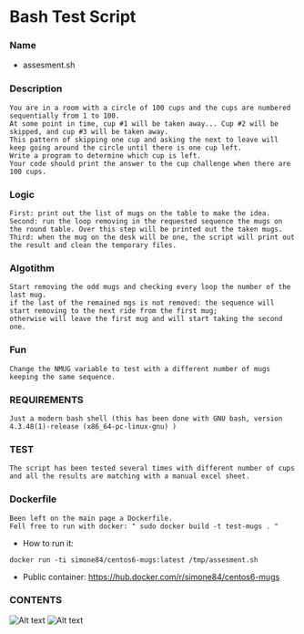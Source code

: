 # Bash Test Script #

### Name ###
* assesment.sh
### Description ###
```
You are in a room with a circle of 100 cups and the cups are numbered sequentially from 1 to 100.
At some point in time, cup #1 will be taken away... Cup #2 will be skipped, and cup #3 will be taken away.
This pattern of skipping one cup and asking the next to leave will keep going around the circle until there is one cup left.
Write a program to determine which cup is left.
Your code should print the answer to the cup challenge when there are 100 cups.
```
### Logic ###
```
First: print out the list of mugs on the table to make the idea.
Second: run the loop removing in the requested sequence the mugs on the round table. Over this step will be printed out the taken mugs. 
Third: when the mug on the desk will be one, the script will print out the result and clean the temporary files.
```
### Algotithm ###
```
Start removing the odd mugs and checking every loop the number of the last mug.
if the last of the remained mgs is not removed: the sequence will start removing to the next ride from the first mug;
otherwise will leave the first mug and will start taking the second one.
```
### Fun ###
```
Change the NMUG variable to test with a different number of mugs keeping the same sequence.
```
### REQUIREMENTS ###
```
Just a modern bash shell (this has been done with GNU bash, version 4.3.48(1)-release (x86_64-pc-linux-gnu) )
```
### TEST ###
```
The script has been tested several times with different number of cups and all the results are matching with a manual excel sheet.
```
### Dockerfile ###
```
Been left on the main page a Dockerfile.
Fell free to run with docker: " sudo docker build -t test-mugs . "
```
* How to run it:
```
docker run -ti simone84/centos6-mugs:latest /tmp/assesment.sh
```

* Public container: https://hub.docker.com/r/simone84/centos6-mugs

### CONTENTS ###
![Alt text](https://encrypted-tbn0.gstatic.com/images?q=tbn:ANd9GcQSsOituInsyvW6rLjheMdDVAYHmga4FAdYGnIepNCXkk2Ti_eWbQ "Numered mugs")
![Alt text](https://encrypted-tbn0.gstatic.com/images?q=tbn:ANd9GcRDN791uEygchIVEj5V-Ih3yUQURigf3QN6ugmst3fiZK8yA14T "Mugs around the table")
